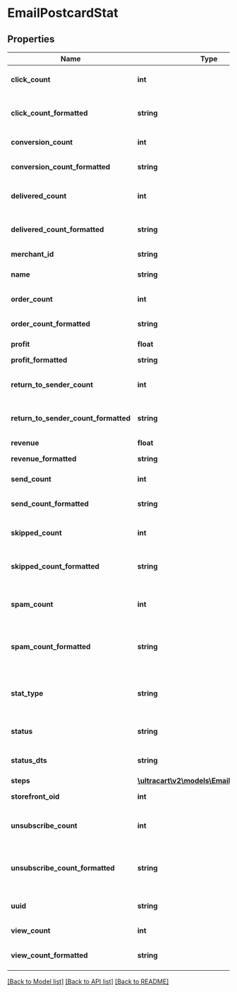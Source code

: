 # EmailPostcardStat

## Properties
Name | Type | Description | Notes
------------ | ------------- | ------------- | -------------
**click_count** | **int** | Count of clicked emails | [optional] 
**click_count_formatted** | **string** | Count of clicked emails, formatted | [optional] 
**conversion_count** | **int** | Count of conversions | [optional] 
**conversion_count_formatted** | **string** | Count of conversions, formatted | [optional] 
**delivered_count** | **int** | Count of delivered emails | [optional] 
**delivered_count_formatted** | **string** | Count of delivered emails, formatted | [optional] 
**merchant_id** | **string** | Merchant ID | [optional] 
**name** | **string** | List or segment name | [optional] 
**order_count** | **int** | Count of orders | [optional] 
**order_count_formatted** | **string** | Count of orders, formatted | [optional] 
**profit** | **float** | Profit | [optional] 
**profit_formatted** | **string** | Profit, formatted | [optional] 
**return_to_sender_count** | **int** | Count of return to sender | [optional] 
**return_to_sender_count_formatted** | **string** | Count of return to sender, formatted | [optional] 
**revenue** | **float** | Revenue | [optional] 
**revenue_formatted** | **string** | Revenue, formatted | [optional] 
**send_count** | **int** | Count of emails sent | [optional] 
**send_count_formatted** | **string** | Count of emails sent, formatted | [optional] 
**skipped_count** | **int** | Count of skipped emails | [optional] 
**skipped_count_formatted** | **string** | Count of skipped emails, formatted | [optional] 
**spam_count** | **int** | Count of emails classified as spam | [optional] 
**spam_count_formatted** | **string** | Count of emails classified as spam, formatted | [optional] 
**stat_type** | **string** | Campaign, Flow or None (for anything else) | [optional] 
**status** | **string** | Status of campaign or flow | [optional] 
**status_dts** | **string** | Status dts of campaign or flow | [optional] 
**steps** | [**\ultracart\v2\models\EmailPostcardStat[]**](EmailPostcardStat.md) |  | [optional] 
**storefront_oid** | **int** | Storefront oid | [optional] 
**unsubscribe_count** | **int** | Count of emails classified as unsubscribe | [optional] 
**unsubscribe_count_formatted** | **string** | Count of emails classified as unsubscribe, formatted | [optional] 
**uuid** | **string** | List or segment uuid | [optional] 
**view_count** | **int** | Count of views | [optional] 
**view_count_formatted** | **string** | Count of views, formatted | [optional] 

[[Back to Model list]](../README.md#documentation-for-models) [[Back to API list]](../README.md#documentation-for-api-endpoints) [[Back to README]](../README.md)


